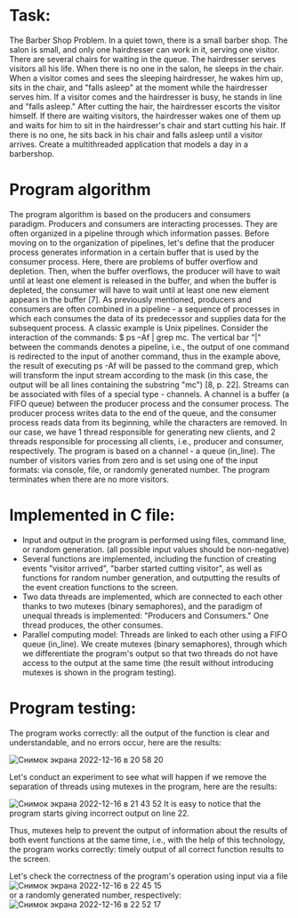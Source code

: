 # Task:
The Barber Shop Problem. In a quiet town, there is a small barber shop. The salon is small, and only one hairdresser can work in it, serving one visitor. There are several chairs for waiting in the queue. The hairdresser serves visitors all his life. When there is no one in the salon, he sleeps in the chair. When a visitor comes and sees the sleeping hairdresser, he wakes him up, sits in the chair, and "falls asleep" at the moment while the hairdresser serves him. If a visitor comes and the hairdresser is busy, he stands in line and "falls asleep." After cutting the hair, the hairdresser escorts the visitor himself. If there are waiting visitors, the hairdresser wakes one of them up and waits for him to sit in the hairdresser's chair and start cutting his hair. If there is no one, he sits back in his chair and falls asleep until a visitor arrives. Create a multithreaded application that models a day in a barbershop.

# Program algorithm
  The program algorithm is based on the producers and consumers paradigm.
Producers and consumers are interacting processes. They are often organized in a pipeline through which information passes.
Before moving on to the organization of pipelines, let's define that the producer process generates information in a certain buffer that is used by the consumer process.
Here, there are problems of buffer overflow and depletion. Then, when the buffer overflows, the producer will have to wait until at least one element is released in the buffer, and when the buffer is depleted, the consumer will have to wait until at least one new element appears in the buffer [7].
As previously mentioned, producers and consumers are often combined in a pipeline - a sequence of processes in which each consumes the data of its predecessor and supplies data for the subsequent process.
A classic example is Unix pipelines. Consider the interaction of the commands:
$ ps –Af | grep mc.
  The vertical bar "|" between the commands denotes a pipeline, i.e., the output of one command is redirected to the input of another command, thus in the example above, the result of executing ps -Af will be passed to the command grep, which will transform the input stream according to the mask (in this case, the output will be all lines containing the substring "mc") [8, p. 22].
Streams can be associated with files of a special type - channels. A channel is a buffer (a FIFO queue) between the producer process and the consumer process. The producer process writes data to the end of the queue, and the consumer process reads data from its beginning, while the characters are removed. In our case, we have 1 thread responsible for generating new clients, and 2 threads responsible for processing all clients, i.e., producer and consumer, respectively. The program is based on a channel - a queue (in_line). The number of visitors varies from zero and is set using one of the input formats: via console, file, or randomly generated number. The program terminates when there are no more visitors.

# Implemented in C file:
* Input and output in the program is performed using files, command line, or random generation. (all possible input values should be non-negative)
* Several functions are implemented, including the function of creating events "visitor arrived", "barber started cutting visitor", as well as functions for random number generation, and outputting the results of the event creation functions to the screen.
* Two data threads are implemented, which are connected to each other thanks to two mutexes (binary semaphores), and the paradigm of unequal threads is implemented: "Producers and Consumers." One thread produces, the other consumes.
* Parallel computing model: Threads are linked to each other using a FIFO queue (in_line). We create mutexes (binary semaphores), through which we differentiate the program's output so that two threads do not have access to the output at the same time (the result without introducing mutexes is shown in the program testing).

# Program testing:
The program works correctly: all the output of the function is clear and understandable, and no errors occur, here are the results:

![Снимок экрана 2022-12-16 в 20 58 20](https://user-images.githubusercontent.com/75154790/208159902-79f31797-7ae1-481e-a7e9-e120fcf8536c.png)

Let's conduct an experiment to see what will happen if we remove the separation of threads using mutexes in the program, here are the results:

![Снимок экрана 2022-12-16 в 21 43 52](https://user-images.githubusercontent.com/75154790/208167307-a566ddeb-3948-4a9a-8cc8-70da74189178.png) 
It is easy to notice that the program starts giving incorrect output on line 22.

Thus, mutexes help to prevent the output of information about the results of both event functions at the same time, i.e., with the help of this technology, the program works correctly: timely output of all correct function results to the screen.

Let's check the correctness of the program's operation using input via a file 
![Снимок экрана 2022-12-16 в 22 45 15](https://user-images.githubusercontent.com/75154790/208177055-df3df3db-5e25-4ead-b075-44ccb9c39741.png)  
or a randomly generated number, respectively:
![Снимок экрана 2022-12-16 в 22 52 17](https://user-images.githubusercontent.com/75154790/208178229-69484bd3-fd1d-4483-82d6-398e615a7f8a.png)


